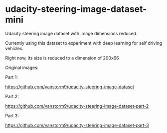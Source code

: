 # udacity-steering-image-dataset-mini
Udacity steering image dataset with image dimensions reduced.

Currently using this dataset to experiment with deep learning for self driving vehicles.

Right now, its size is reduced to a dimension of 200x66

Original images:

Part 1:

https://github.com/vanstorm9/udacity-steering-image-dataset

Part 2:

https://github.com/vanstorm9/udacity-steering-image-dataset-part-2

Part 3:

https://github.com/vanstorm9/udacity-steering-image-dataset-part-3
